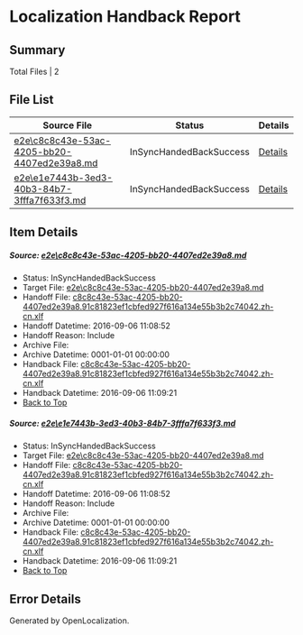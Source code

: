 # <a name='report-top'></a> Localization Handback Report

## Summary
 Total Files | 2

## File List
 Source File | Status | Details 
 ----------- | ------ | ------- 
 [e2e\c8c8c43e-53ac-4205-bb20-4407ed2e39a8.md](https://github.com/OpenLocalizationTestOrg/ol-test0/blob/075fade108d5e40c31fb5e09be24a8a259ca2404/e2e/c8c8c43e-53ac-4205-bb20-4407ed2e39a8.md) | InSyncHandedBackSuccess | [Details](#eada6468a25ddf12a4d66a76e2947114aa27ccaa3)
 [e2e\e1e7443b-3ed3-40b3-84b7-3fffa7f633f3.md](https://github.com/OpenLocalizationTestOrg/ol-test0/blob/075fade108d5e40c31fb5e09be24a8a259ca2404/e2e/e1e7443b-3ed3-40b3-84b7-3fffa7f633f3.md) | InSyncHandedBackSuccess | [Details](#eada6468a25ddf12a4d66a76e2947114aa27ccaa4)

## Item Details
##### <a name='eada6468a25ddf12a4d66a76e2947114aa27ccaa3'></a> Source: [e2e\c8c8c43e-53ac-4205-bb20-4407ed2e39a8.md](https://github.com/OpenLocalizationTestOrg/ol-test0/blob/075fade108d5e40c31fb5e09be24a8a259ca2404/e2e/c8c8c43e-53ac-4205-bb20-4407ed2e39a8.md)
* Status: InSyncHandedBackSuccess
* Target File: [e2e\c8c8c43e-53ac-4205-bb20-4407ed2e39a8.md](https://github.com/OpenLocalizationTestOrg/ol-test0-zhcn/blob/018fde9b52bbed931a69decf6b6782d7b3e04df5/e2e/c8c8c43e-53ac-4205-bb20-4407ed2e39a8.md)
* Handoff File: [c8c8c43e-53ac-4205-bb20-4407ed2e39a8.91c81823ef1cbfed927f616a134e55b3b2c74042.zh-cn.xlf](https://github.com/OpenLocalizationTestOrg/ol-test0-handoff/blob/ee24b418b7d6031a1b88174459d2cc2b15271431/ol-handoff/OpenLocalizationTestOrg/ol-test0-zhcn/ci/ht/c8c8c43e-53ac-4205-bb20-4407ed2e39a8.91c81823ef1cbfed927f616a134e55b3b2c74042.zh-cn.xlf)
* Handoff Datetime: 2016-09-06 11:08:52
* Handoff Reason: Include
* Archive File: 
* Archive Datetime: 0001-01-01 00:00:00
* Handback File: [c8c8c43e-53ac-4205-bb20-4407ed2e39a8.91c81823ef1cbfed927f616a134e55b3b2c74042.zh-cn.xlf](https://github.com/OpenLocalizationTestOrg/ol-test0-handback/blob/61fbacb5a5818f24e693d2d62399ceee60f585bb/ol-handback/OpenLocalizationTestOrg/ol-test0-zhcn/ci/ht/c8c8c43e-53ac-4205-bb20-4407ed2e39a8.91c81823ef1cbfed927f616a134e55b3b2c74042.zh-cn.xlf)
* Handback Datetime: 2016-09-06 11:09:21
* [Back to Top](#report-top)

##### <a name='eada6468a25ddf12a4d66a76e2947114aa27ccaa4'></a> Source: [e2e\e1e7443b-3ed3-40b3-84b7-3fffa7f633f3.md](https://github.com/OpenLocalizationTestOrg/ol-test0/blob/075fade108d5e40c31fb5e09be24a8a259ca2404/e2e/e1e7443b-3ed3-40b3-84b7-3fffa7f633f3.md)
* Status: InSyncHandedBackSuccess
* Target File: [e2e\c8c8c43e-53ac-4205-bb20-4407ed2e39a8.md](https://github.com/OpenLocalizationTestOrg/ol-test0-zhcn/blob/018fde9b52bbed931a69decf6b6782d7b3e04df5/e2e/c8c8c43e-53ac-4205-bb20-4407ed2e39a8.md)
* Handoff File: [c8c8c43e-53ac-4205-bb20-4407ed2e39a8.91c81823ef1cbfed927f616a134e55b3b2c74042.zh-cn.xlf](https://github.com/OpenLocalizationTestOrg/ol-test0-handoff/blob/ee24b418b7d6031a1b88174459d2cc2b15271431/ol-handoff/OpenLocalizationTestOrg/ol-test0-zhcn/ci/ht/c8c8c43e-53ac-4205-bb20-4407ed2e39a8.91c81823ef1cbfed927f616a134e55b3b2c74042.zh-cn.xlf)
* Handoff Datetime: 2016-09-06 11:08:52
* Handoff Reason: Include
* Archive File: 
* Archive Datetime: 0001-01-01 00:00:00
* Handback File: [c8c8c43e-53ac-4205-bb20-4407ed2e39a8.91c81823ef1cbfed927f616a134e55b3b2c74042.zh-cn.xlf](https://github.com/OpenLocalizationTestOrg/ol-test0-handback/blob/61fbacb5a5818f24e693d2d62399ceee60f585bb/ol-handback/OpenLocalizationTestOrg/ol-test0-zhcn/ci/ht/c8c8c43e-53ac-4205-bb20-4407ed2e39a8.91c81823ef1cbfed927f616a134e55b3b2c74042.zh-cn.xlf)
* Handback Datetime: 2016-09-06 11:09:21
* [Back to Top](#report-top)


## Error Details

Generated by OpenLocalization.
